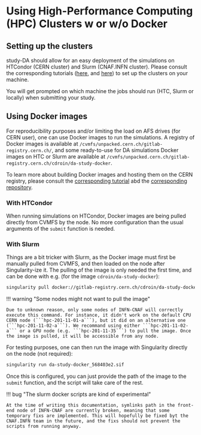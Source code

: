 # Using High-Performance Computing (HPC) Clusters w or w/o Docker

## Setting up the clusters

study-DA should allow for an easy deployment of the simulations on HTCondor (CERN cluster) and Slurm (CNAF.INFN cluster). Please consult the corresponding tutorials ([here](https://abpcomputing.web.cern.ch/guides/htcondor/), and [here](https://abpcomputing.web.cern.ch/computing_resources/hpc_cnaf/)) to set up the clusters on your machine.

You will get prompted on which machine the jobs should run (HTC, Slurm or locally) when submitting your study.

## Using Docker images

For reproducibility purposes and/or limiting the load on AFS drives (for CERN user), one can use Docker images to run the simulations. A registry of Docker images is available at ```/cvmfs/unpacked.cern.ch/gitlab-registry.cern.ch/```, and some ready-to-use for DA simulations Docker images on HTC or Slurm are available at ```/cvmfs/unpacked.cern.ch/gitlab-registry.cern.ch/cdroin/da-study-docker```.

To learn more about building Docker images and hosting them on the CERN registry, please consult the [corresponding tutorial](https://abpcomputing.web.cern.ch/guides/docker_on_htcondor/) abd the [corresponding repository](https://gitlab.cern.ch/unpacked/sync).

### With HTCondor

When running simulations on HTCondor, Docker images are being pulled directly from CVMFS by the node. No more configuration than the usual arguments of the `submit` function is needed.

### With Slurm

Things are a bit tricker with Slurm, as the Docker image must first be manually pulled from CVMFS, and then loaded on the node after Singularity-ize it. The pulling of the image is only needed the first time, and can be done with e.g. (for the image ```cdroin/da-study-docker```):
  
  ```bash
  singularity pull docker://gitlab-registry.cern.ch/cdroin/da-study-docker:568403e2
  ```

!!! warning "Some nodes might not want to pull the image"

    Due to unknown reason, only some nodes of INFN-CNAF will correctly execute this command. For instance, it didn't work on the default CPU CERN node (```hpc-201-11-01-a```), but it did on an alternative one (```hpc-201-11-02-a```). We recommand using either ```hpc-201-11-02-a``` or a GPU node (e.g. ```hpc-201-11-35```) to pull the image. Once the image is pulled, it will be accessible from any node.

For testing purposes, one can then run the image with Singularity directly on the node (not required):
  
  ```bash
  singularity run da-study-docker_568403e2.sif
  ```

Once this is configured, you can just provide the path of the image to the `submit` function, and the script will take care of the rest.

!!! bug "The slurm docker scripts are kind of experimental"

    At the time of writing this documentation, symlinks path in the front-end node of INFN-CNAF are currently broken, meaning that some temporary fixs are implemented. This will hopefully be fixed byt the CNAF.INFN team in the future, and the fixs should not prevent the scripts from running anyway.

